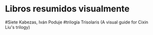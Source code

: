 # Libros resumidos visualmente
#Siete Kabezas, Iván Poduje
#trilogía Trisolaris (A visual guide for Cixin Liu's trilogy)
